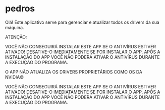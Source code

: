 # pedros
Olá! Este aplicativo serve para gerenciar e atualizar todos os drivers da sua máquina.

ATENÇÃO:

VOCÊ NÃO CONSEGUIRÁ INSTALAR ESTE APP SE O ANTIVÍRUS ESTIVER ATIVADO! DESATIVE-O IMEDIATAMENTE SE FOR INSTALAR O APP.   APÓS A INSTALAÇÃO DO APP VOCÊ NÃO PODERÁ ATIVAR O ANTIVÍRUS DURANTE A EXECUÇÃO DO PROGRAMA.

O APP NÃO ATUALIZA OS DRIVERS PROPRIETÁRIOS COMO OS DA NVIDIA©

VOCÊ NÃO CONSEGUIRÁ INSTALAR ESTE APP SE O ANTIVÍRUS ESTIVER ATIVADO! DESATIVE-O IMEDIATAMENTE SE FOR INSTALAR O APP.   APÓS A INSTALAÇÃO DO APP VOCÊ NÃO PODERÁ ATIVAR O ANTIVÍRUS DURANTE A EXECUÇÃO DO PROGRAMA.


